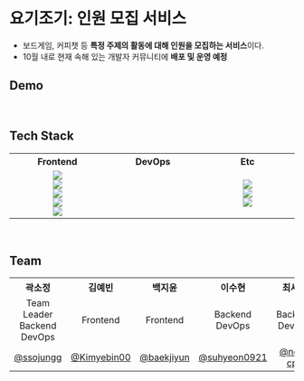 # 요기조기: 인원 모집 서비스
<ul>
  <li>보드게임, 커피챗 등 <b>특정 주제의 활동에 대해 인원을 모집하는 서비스</b>이다.</li>
  <li>10월 내로 현재 속해 있는 개발자 커뮤니티에 <b>배포 및 운영 예정</b></li>
</ul>

## Demo
<div>
  
  
</div>


<br/>

## Tech Stack
<table>
  <tbody>
    <tr>
      <th align="center" width="160px">Frontend</th>
      <th align="center" width="160px">DevOps</th>
      <th align="center" width="160px">Etc</th>
    </tr>
    <tr>
      <td align="center"> 
        <img src="https://img.shields.io/badge/TypeScript-3178C6?style=flat&logo=typescript&logoColor=white">
        <br />
        <img src="https://img.shields.io/badge/Next.js-000000?style=flat&logo=next.js&logoColor=white">
        <br />
        <img src="https://img.shields.io/badge/React Query-FF4154?flat&logo=reactquery&logoColor=white">
        <br />
        <img src="https://img.shields.io/badge/Socket.io-010101?style=flat&logo=Socket.io&logoColor=white" />
        <br />
        <img src="https://img.shields.io/badge/Tailwind CSS-06B6D4?style=flat&logo=tailwindcss&logoColor=white" />
      </td>
      <td align="center">
      </td>
      <td align="center">
        <img src="https://img.shields.io/badge/Swagger-85EA2D?style=flat&logo=Swagger&logoColor=white" />
        <br />
        <img src="https://img.shields.io/badge/Git-F05032?style=flat&logo=GIT&logoColor=white" />
        <br />
        <img src="https://img.shields.io/badge/Figma-F24E1E?style=flat&logo=Figma&logoColor=white" />
      </td>
    </tr>
  </tbody>
</table>

<br/>

## Team
<table>
  <tbody>
    <tr width='100%'>
      <th width='200px'>곽소정</th>
      <th width='200px'>김예빈</th>
      <th width='200px'>백지윤</th>
      <th width='200px'>이수현</th>
      <th width='200px'>최세엽</th>
      <th width='200px'>하재민</th>
    </tr>
    <tr>
      <td align="center">Team Leader <br />Backend <br />DevOps</td>
      <td align="center">Frontend</td>
      <td align="center">Frontend</td>
      <td align="center">Backend <br />DevOps</td>
      <td align="center">Backend <br />DevOps</td>
      <td align="center">Frontend</td>
    </tr>
    <tr>
      <td align="center"><a href="https://github.com/ssojungg">@ssojungg</a></td>
      <td align="center"><a href="https://github.com/Kimyebin00">@Kimyebin00</a></td>
      <td align="center"><a href="https://github.com/baekjiyun">@baekjiyun</a></td>
      <td align="center"><a href="https://github.com/suhyeon0921">@suhyeon0921</a></td>
      <td align="center"><a href="https://github.com/non-cpu">@non-cpu</a></td>      
      <td align="center"><a href="https://github.com/penloo">@penloo</a></td>
    </tr>
  </tbody>
</table>

